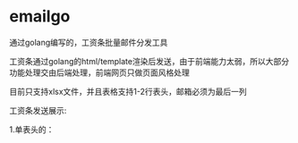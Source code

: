 # emailgo
通过golang编写的，工资条批量邮件分发工具

工资条通过golang的html/template渲染后发送，由于前端能力太弱，所以大部分功能处理交由后端处理，前端网页只做页面风格处理

目前只支持xlsx文件，并且表格支持1-2行表头，邮箱必须为最后一列

工资条发送展示:

1.单表头的：
